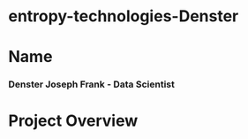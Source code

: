 # entropy-technologies-Denster
# Name
### Denster Joseph Frank - Data Scientist
# Project Overview
### 

